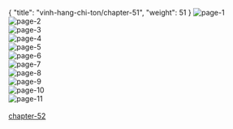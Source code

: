 { "title": "vinh-hang-chi-ton/chapter-51", "weight": 51 }
<img src="vinh-hang-chi-ton_0051_01-58abec56c17fc87079d87143b0f82870.webp" alt="page-1" origin="http://storage.fshare.vn/Test-vechai/1509950733-Vinh-Hang-Chi-Ton-Chapter-51-Tieng-viet-hamtruyencom-ve-chai-02.jpg"><br/>
<img src="vinh-hang-chi-ton_0051_02-72e1848fc448c8b6db3ffdd7b48f0276.webp" alt="page-2" origin="http://storage.fshare.vn/Test-vechai/1509950733-Vinh-Hang-Chi-Ton-Chapter-51-Tieng-viet-hamtruyencom-ve-chai-03.jpg"><br/>
<img src="vinh-hang-chi-ton_0051_03-660d29fe033b143577df745cb0887133.webp" alt="page-3" origin="http://storage.fshare.vn/Test-vechai/1509950733-Vinh-Hang-Chi-Ton-Chapter-51-Tieng-viet-hamtruyencom-ve-chai-04.jpg"><br/>
<img src="vinh-hang-chi-ton_0051_04-9fedb3ee6abe456aed9b37d0ebaa3da7.webp" alt="page-4" origin="http://storage.fshare.vn/Test-vechai/1509950733-Vinh-Hang-Chi-Ton-Chapter-51-Tieng-viet-hamtruyencom-ve-chai-05.jpg"><br/>
<img src="vinh-hang-chi-ton_0051_05-38e397ba081c57bdce97d672b8b41fab.webp" alt="page-5" origin="http://storage.fshare.vn/Test-vechai/1509950733-Vinh-Hang-Chi-Ton-Chapter-51-Tieng-viet-hamtruyencom-ve-chai-06.jpg"><br/>
<img src="http://adx.kul.vn/www/delivery/avw.php?zoneid=263&amp;cb=1524455626&amp;n=af995ff0" alt="page-6" origin="http://adx.kul.vn/www/delivery/avw.php?zoneid=263&amp;cb=1524455626&amp;n=af995ff0"><br/>
<img src="vinh-hang-chi-ton_0051_07-f5afe072c807945350b6b5c4f8af4c62.webp" alt="page-7" origin="http://storage.fshare.vn/Test-vechai/1509950733-Vinh-Hang-Chi-Ton-Chapter-51-Tieng-viet-hamtruyencom-ve-chai-07.jpg"><br/>
<img src="vinh-hang-chi-ton_0051_08-b9b0685ac4bcae3822e9e913384a29e7.webp" alt="page-8" origin="http://storage.fshare.vn/Test-vechai/1509950733-Vinh-Hang-Chi-Ton-Chapter-51-Tieng-viet-hamtruyencom-ve-chai-08.jpg"><br/>
<img src="vinh-hang-chi-ton_0051_09-f74afd907d60fa807d2fa3e03a935fa1.webp" alt="page-9" origin="http://storage.fshare.vn/Test-vechai/1509950733-Vinh-Hang-Chi-Ton-Chapter-51-Tieng-viet-hamtruyencom-ve-chai-09.jpg"><br/>
<img src="vinh-hang-chi-ton_0051_10-a01ddf9e2d550fd729168bdba602b67e.webp" alt="page-10" origin="http://storage.fshare.vn/Test-vechai/1509950733-Vinh-Hang-Chi-Ton-Chapter-51-Tieng-viet-hamtruyencom-ve-chai-10.jpg"><br/>
<img src="vinh-hang-chi-ton_0051_11-a8f3eecf0397c65d70552e2aac372fe7.webp" alt="page-11" origin="http://storage.fshare.vn/Test-vechai/1509950733-Vinh-Hang-Chi-Ton-Chapter-51-Tieng-viet-hamtruyencom-ve-chai-11.jpg"><br/>
<br/><a class="nextchap" href="/vinh-hang-chi-ton/chapter-52">chapter-52</a>
